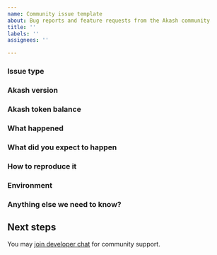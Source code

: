```yaml
---
name: Community issue template
about: Bug reports and feature requests from the Akash community
title: ''
labels: ''
assignees: ''

---
```


<!-- This form is for bug reports and feature requests ONLY!

If you're looking for help, run `akash -h`, check out documentation at https://docs.akash.network.

Join our chat at http://akash.network/chat to speak with a team member.

If the matter is security related, please DM an admin on our Telegram channel at https://akash.network/chat
-->

### Issue type
<!--  Bug or feature request? -->

### Akash version

<!-- output of:
$ akash version
-->


### Akash token balance
<!-- output of: 
$ akash key list #returns your key names and values
$ akash query account [key value] #returns your balance
-->

### What happened

### What did you expect to happen

### How to reproduce it
<!--  Steps to reproduce, as minimally and precisely as possible -->


### Environment
<!--  Where are you running?
akashd (server): testnet or local?
akash (client): OS and other env info as appropriate 
-->


### Anything else we need to know?
<!-- For example:
     - {deployment,lease} id as appropriate
     - deployment.yaml if appropriate
-->

## Next steps

You may [join developer chat](https://akash.network/chat) for community support.

